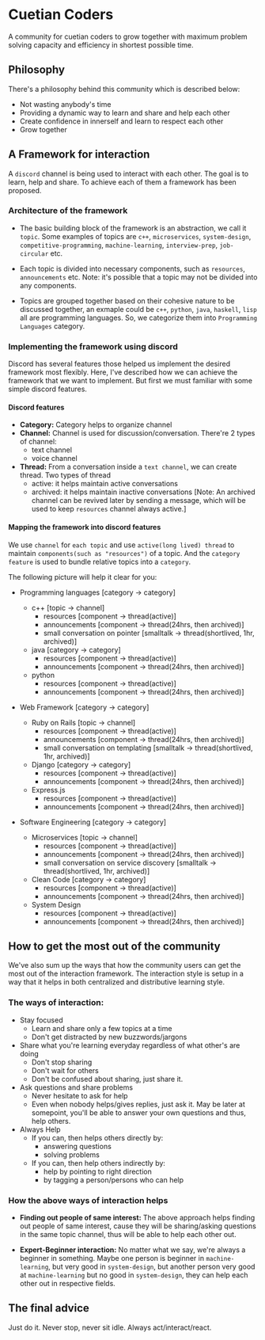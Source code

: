 # Cuetian Coders
A community for cuetian coders to grow together with maximum problem solving capacity and efficiency in shortest possible time.

## Philosophy
There's a philosophy behind this community which is described below:

- Not wasting anybody's time
- Providing a dynamic way to learn and share and help each other
- Create confidence in innerself and learn to respect each other
- Grow together


## A Framework for interaction
A `discord` channel is being used to interact with each other. The goal is to learn, help and share. To achieve each of them a framework has been proposed.

### Architecture of the framework

- The basic building block of the framework is an abstraction, we call it `topic`. Some examples of topics are `c++`, `microservices`, `system-design`, `competitive-programming`, `machine-learning`, `interview-prep`, `job-circular` etc.

- Each topic is divided into necessary components, such as `resources`, `announcements` etc. Note: it's possible that a topic may not be divided into any components.

- Topics are grouped together based on their cohesive nature to be discussed together, an exmaple could be `c++`, `python`, `java`, `haskell`, `lisp` all are programming languages. So, we categorize them into `Programming Languages` category.


### Implementing the framework using discord
Discord has several features those helped us implement the desired framework most flexibly. Here, I've described how we can achieve the framework that we want to implement. But first we must familiar with some simple discord features.

#### Discord features
- **Category:** Category helps to organize channel
- **Channel:** Channel is used for discussion/conversation. There're 2 types of channel:
  - text channel
  - voice channel
- **Thread:** From a conversation inside a `text channel`, we can create thread. Two types of thread
  - active: it helps maintain active conversations
  - archived: it helps maintain inactive conversations
[Note: An archived channel can be revived later by sending a message, which will be used to keep `resources` channel always active.]


#### Mapping the framework into discord features
We use `channel` for `each topic` and use `active(long lived) thread` to maintain `components(such as "resources")` of a topic. And the `category feature` is used to bundle relative topics into a `category`.

The following picture will help it clear for you:
- Programming languages [category -> category]
  - c++ [topic -> channel]
    - resources [component -> thread(active)]
    - announcements [component -> thread(24hrs, then archived)]
    - small conversation on pointer [smalltalk -> thread(shortlived, 1hr, archived)]
  - java [category -> category]
    - resources [component -> thread(active)]
    - announcements [component -> thread(24hrs, then archived)]
  - python
    - resources [component -> thread(active)]
    - announcements [component -> thread(24hrs, then archived)]

- Web Framework [category -> category]
  - Ruby on Rails [topic -> channel]
    - resources [component -> thread(active)]
    - announcements [component -> thread(24hrs, then archived)]
    - small conversation on templating [smalltalk -> thread(shortlived, 1hr, archived)]
  - Django [category -> category]
    - resources [component -> thread(active)]
    - announcements [component -> thread(24hrs, then archived)]
  - Express.js
    - resources [component -> thread(active)]
    - announcements [component -> thread(24hrs, then archived)]

- Software Engineering [category -> category]
  - Microservices [topic -> channel]
    - resources [component -> thread(active)]
    - announcements [component -> thread(24hrs, then archived)]
    - small conversation on service discovery [smalltalk -> thread(shortlived, 1hr, archived)]
  - Clean Code [category -> category]
    - resources [component -> thread(active)]
    - announcements [component -> thread(24hrs, then archived)]
  - System Design
    - resources [component -> thread(active)]
    - announcements [component -> thread(24hrs, then archived)]


## How to get the most out of the community
We've also sum up the ways that how the community users can get the most out of the interaction framework. The interaction style is setup in a way that it helps in both centralized and distributive learning style.

### The ways of interaction:

- Stay focused
  - Learn and share only a few topics at a time
  - Don't get distracted by new buzzwords/jargons
- Share what you're learning everyday regardless of what other's are doing
  - Don't stop sharing
  - Don't wait for others
  - Don't be confused about sharing, just share it.
- Ask questions and share problems
  - Never hesitate to ask for help
  - Even when nobody helps/gives replies, just ask it. May be later at somepoint, you'll be able to answer your own questions and thus, help others.
- Always Help
  - If you can, then helps others directly by:
    - answering questions
    - solving problems
  - If you can, then help others indirectly by:
    - help by pointing to right direction
    - by tagging a person/persons who can help

### How the above ways of interaction helps
- **Finding out people of same interest:** The above approach helps finding out people of same interest, cause they will be sharing/asking questions in the same topic channel, thus will be able to help each other out.

- **Expert-Beginner interaction:** No matter what we say, we're always a beginner in something. Maybe one person is beginner in `machine-learning`, but very good in `system-design`, but another person very good at `machine-learning` but no good in `system-design`, they can help each other out in respective fields.


## The final advice
Just do it. Never stop, never sit idle. Always act/interact/react.
